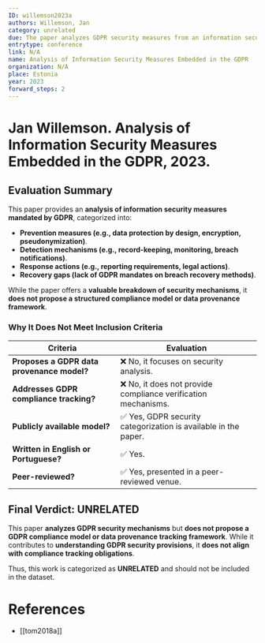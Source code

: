 ```yaml
---
ID: willemson2023a
authors: Willemson, Jan
category: unrelated
due: The paper analyzes GDPR security measures from an information security perspective, but does not propose a GDPR compliance model or data provenance tracking approach.
entrytype: conference
link: N/A
name: Analysis of Information Security Measures Embedded in the GDPR
organization: N/A
place: Estonia
year: 2023
forward_steps: 2
---
```

# Jan Willemson. Analysis of Information Security Measures Embedded in the GDPR, 2023.

## Evaluation Summary

This paper provides an **analysis of information security measures mandated by GDPR**, categorized into:

- **Prevention measures (e.g., data protection by design, encryption, pseudonymization)**.
- **Detection mechanisms (e.g., record-keeping, monitoring, breach notifications)**.
- **Response actions (e.g., reporting requirements, legal actions)**.
- **Recovery gaps (lack of GDPR mandates on breach recovery methods)**.

While the paper offers a **valuable breakdown of security mechanisms**, it **does not propose a structured compliance model or data provenance framework**.

### **Why It Does Not Meet Inclusion Criteria**

| **Criteria** | **Evaluation** |
|-------------|---------------|
| **Proposes a GDPR data provenance model?** | ❌ No, it focuses on security analysis. |
| **Addresses GDPR compliance tracking?** | ❌ No, it does not provide compliance verification mechanisms. |
| **Publicly available model?** | ✅ Yes, GDPR security categorization is available in the paper. |
| **Written in English or Portuguese?** | ✅ Yes. |
| **Peer-reviewed?** | ✅ Yes, presented in a peer-reviewed venue. |

## **Final Verdict: UNRELATED**

This paper **analyzes GDPR security mechanisms** but **does not propose a GDPR compliance model or data provenance tracking framework**. While it contributes to **understanding GDPR security provisions**, it **does not align with compliance tracking obligations**.

Thus, this work is categorized as **UNRELATED** and should not be included in the dataset.

# References

- [[tom2018a]]